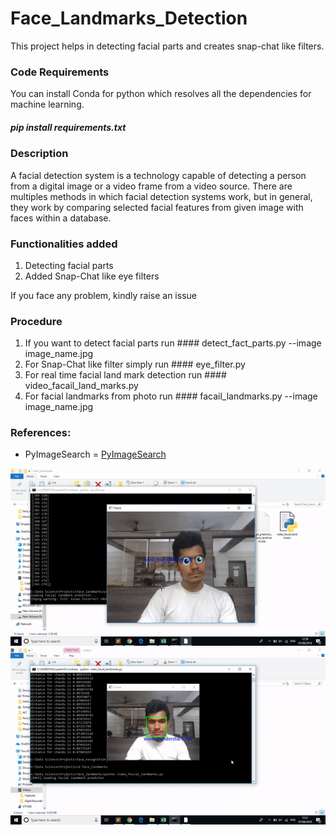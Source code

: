 # Face_Landmarks_Detection
This project helps in detecting facial parts and creates snap-chat like filters.

### Code Requirements
You can install Conda for python which resolves all the dependencies for machine learning.

##### pip install requirements.txt

### Description
A facial detection system is a technology capable of detecting a person from a digital image or a video frame from a video source. There are multiples methods in which facial detection systems work, but in general, they work by comparing selected facial features from given image with faces within a database.

### Functionalities added
1) Detecting facial parts
2) Added Snap-Chat like eye filters



If you face any problem, kindly raise an issue

### Procedure

1) If you want to detect facial parts run #### detect_fact_parts.py --image image_name.jpg 
2) For Snap-Chat like filter simply run #### eye_filter.py 
3) For real time facial land mark detection run #### video_facail_land_marks.py
4) For facial landmarks from photo run #### facail_landmarks.py --image image_name.jpg

### References:

- PyImageSearch = <a href="https://www.pyimagesearch.com/2017/04/"> PyImageSearch </a>

<img src="https://github.com/chanduparmar/Face_Landmarks_Detection/blob/master/eye.gif" alt='EYE GIF'>
<img src="https://github.com/chanduparmar/Face_Landmarks_Detection/blob/master/landmarks.gif" alt='LANDMARKS GIF'>





